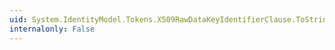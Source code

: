 ```yaml
---
uid: System.IdentityModel.Tokens.X509RawDataKeyIdentifierClause.ToString
internalonly: False
---
```

